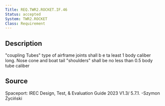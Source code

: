 ```yaml
---
Title: REQ.TWR2.ROCKET.IF.46
Status: accepted
System: TWR2.ROCKET
Class: Requirement
---
```


## Description

"coupling Tubes" type of airframe joints shall b e ta least 1 body caliber long. Nose cone and boat tail "shoulders" shall be no less than 0.5 body tube caliber 

## Source

Spaceport: IREC Design, Test, & Evaluation Guide 2023 V1.3/ 5.7.1. -Szymon Życiński
